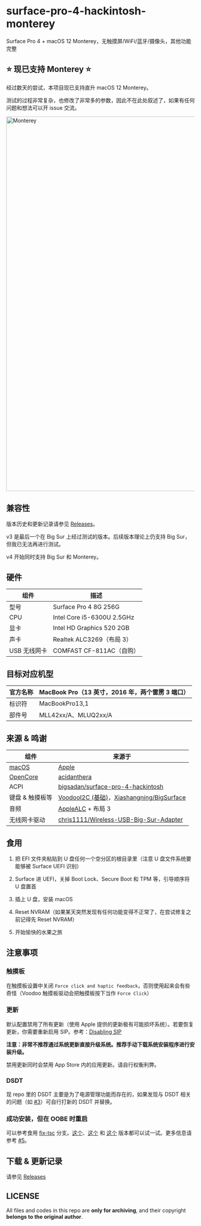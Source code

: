 # surface-pro-4-hackintosh-monterey

Surface Pro 4 + macOS 12 Monterey，无触摸屏/WiFi/蓝牙/摄像头，其他功能完整

## ⭐ 现已支持 Monterey ⭐

经过数天的尝试，本项目现已支持直升 macOS 12 Monterey。

测试的过程非常复杂，也修改了非常多的参数，因此不在此处叙述了，如果有任何问题和想法可以开 issue 交流。

<img width="1000" alt="Monterey" src="https://user-images.githubusercontent.com/20179549/165629179-52eb9fea-d871-4d90-922a-ab8a95ee318d.png">

## 兼容性

版本历史和更新记录请参见 [Releases](https://github.com/ilharp/surface-pro-4-hackintosh-big-sur/releases)。

v3 是最后一个在 Big Sur 上经过测试的版本。后续版本理论上仍支持 Big Sur，但我已无法再进行测试。

v4 开始同时支持 Big Sur 和 Monterey。

## 硬件

组件|描述
-|-
型号|Surface Pro 4 8G 256G
CPU|Intel Core i5-6300U 2.5GHz
显卡|Intel HD Graphics 520 2GB
声卡|Realtek ALC3269（布局 3）
USB 无线网卡|COMFAST CF-811AC（自购）

## 目标对应机型

官方名称|MacBook Pro（13 英寸，2016 年，两个雷雳 3 端口）
-|-
标识符|MacBookPro13,1
部件号|MLL42xx/A、MLUQ2xx/A

## 来源 & 鸣谢

组件|来源于
-|-
[macOS](https://www.apple.com.cn/macos)|[Apple](https://www.apple.com.cn)
[OpenCore](https://github.com/acidanthera/OpenCorePkg)|[acidanthera](https://github.com/acidanthera)
ACPI|[bigsadan/surface-pro-4-hackintosh](https://github.com/bigsadan/surface-pro-4-hackintosh)
键盘 & 触摸板等|[VoodooI2C (基础)](https://github.com/VoodooI2C)，[Xiashangning/BigSurface](https://github.com/Xiashangning/BigSurface)
音频|[AppleALC](https://github.com/acidanthera/AppleALC) + 布局 3
无线网卡驱动|[chris1111/Wireless-USB-Big-Sur-Adapter](https://github.com/chris1111/Wireless-USB-Big-Sur-Adapter)

## 食用

1. 把 EFI 文件夹粘贴到 U 盘任何一个空分区的根目录里（注意 U 盘文件系统要能够被 Surface UEFI 识别）

1. Surface 进 UEFI，关掉 Boot Lock、Secure Boot 和 TPM 等，引导顺序将 U 盘置首

1. 插上 U 盘，安装 macOS

1. Reset NVRAM（如果某天突然发现有任何功能变得不正常了，在尝试修复之前记得先 Reset NVRAM）

1. 开始愉快的水果之旅

## 注意事项

### 触摸板

在触摸板设置中关闭 `Force click and haptic feedback`，否则使用起来会有些奇怪（Voodoo 触摸板驱动会把触摸板按下当作 `Force Click`）

### 更新

默认配置禁用了所有更新（使用 Apple 提供的更新极有可能损坏系统）。若要恢复更新，你需要重新启用 SIP。参考：[Disabling SIP](https://dortania.github.io/OpenCore-Install-Guide/troubleshooting/extended/post-issues.html#disabling-sip)

**注意：非常不推荐通过系统更新直接升级系统。推荐手动下载系统安装程序进行安装升级。**

禁用更新同时会禁用 App Store 内的应用更新。请自行权衡利弊。

### DSDT

现 repo 里的 DSDT 主要是为了电源管理功能而存在的，如果发现与 DSDT 相关的问题（如 [#3](https://github.com/ilharp/surface-pro-4-hackintosh-monterey/issues/3)）可自行打新的 DSDT 并替换。

### 成功安装，但在 OOBE 时重启

可以参考食用 [fix-tsc](https://github.com/ilharp/surface-pro-4-hackintosh-monterey/tree/fix-tsc) 分支。[这个](https://github.com/ilharp/surface-pro-4-hackintosh-monterey/tree/dda837c4bf170b88a8168fc2adc656aacd90aea9)、[这个](https://github.com/ilharp/surface-pro-4-hackintosh-monterey/tree/0997f86718c328fdee8e2e03658a87d74dab9ed8) 和 [这个](https://github.com/ilharp/surface-pro-4-hackintosh-monterey/tree/c8741d380ee2ea9ac10d098bebe657a99f6a44a6) 版本都可以试一试。更多信息请参考 [#5](https://github.com/ilharp/surface-pro-4-hackintosh-monterey/issues/5)。

## 下载 & 更新记录

请参见 [Releases](https://github.com/ilharp/surface-pro-4-hackintosh-big-sur/releases)

## LICENSE

All files and codes in this repo are **only for archiving**, and their copyright **belongs to the original author**.

